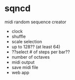 # sqncd
midi random sequence creator

- clock
- shuffle
- scale selection
- up to 128?? (at least 64)
- ??select # of steps per bar??
- number of octaves
- midi output
- save midi file
- web app
